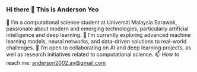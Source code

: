 ### Hi there 👋 This is Anderson Yeo 

🔭 I’m a computational science student at Universiti Malaysia Sarawak, passionate about modern and emerging technologies, particularly artificial intelligence and deep learning.
🌱 I’m currently exploring advanced machine learning models, neural networks, and data-driven solutions to real-world challenges.
👯 I’m open to collaborating on AI and deep learning projects, as well as research initiatives related to computational science.
📫 How to reach me: anderson2002.ay@gmail.com

